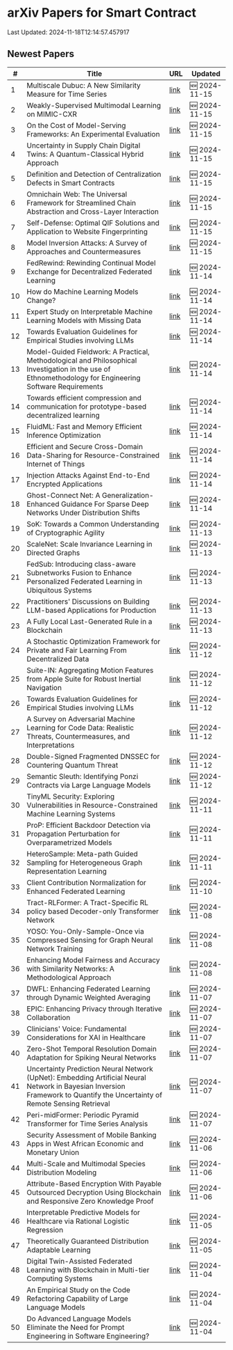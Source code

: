 # arXiv Papers for Smart Contract

Last Updated: 2024-11-18T12:14:57.457917

## Newest Papers

|\#|Title|URL|Updated|
|---|---|---|---|
|1|Multiscale Dubuc: A New Similarity Measure for Time Series|[link](http://arxiv.org/abs/2411.10418v1)|🆕 2024-11-15|
|2|Weakly-Supervised Multimodal Learning on MIMIC-CXR|[link](http://arxiv.org/abs/2411.10356v1)|🆕 2024-11-15|
|3|On the Cost of Model-Serving Frameworks: An Experimental Evaluation|[link](http://arxiv.org/abs/2411.10337v1)|🆕 2024-11-15|
|4|Uncertainty in Supply Chain Digital Twins: A Quantum-Classical Hybrid Approach|[link](http://arxiv.org/abs/2411.10254v1)|🆕 2024-11-15|
|5|Definition and Detection of Centralization Defects in Smart Contracts|[link](http://arxiv.org/abs/2411.10169v1)|🆕 2024-11-15|
|6|Omnichain Web: The Universal Framework for Streamlined Chain Abstraction and Cross-Layer Interaction|[link](http://arxiv.org/abs/2411.10132v1)|🆕 2024-11-15|
|7|Self-Defense: Optimal QIF Solutions and Application to Website Fingerprinting|[link](http://arxiv.org/abs/2411.10059v1)|🆕 2024-11-15|
|8|Model Inversion Attacks: A Survey of Approaches and Countermeasures|[link](http://arxiv.org/abs/2411.10023v1)|🆕 2024-11-15|
|9|FedRewind: Rewinding Continual Model Exchange for Decentralized Federated Learning|[link](http://arxiv.org/abs/2411.09842v1)|🆕 2024-11-14|
|10|How do Machine Learning Models Change?|[link](http://arxiv.org/abs/2411.09645v1)|🆕 2024-11-14|
|11|Expert Study on Interpretable Machine Learning Models with Missing Data|[link](http://arxiv.org/abs/2411.09591v1)|🆕 2024-11-14|
|12|Towards Evaluation Guidelines for Empirical Studies involving LLMs|[link](http://arxiv.org/abs/2411.07668v2)|🆕 2024-11-14|
|13|Model-Guided Fieldwork: A Practical, Methodological and Philosophical Investigation in the use of Ethnomethodology for Engineering Software Requirements|[link](http://arxiv.org/abs/2411.09303v1)|🆕 2024-11-14|
|14|Towards efficient compression and communication for prototype-based decentralized learning|[link](http://arxiv.org/abs/2411.09267v1)|🆕 2024-11-14|
|15|FluidML: Fast and Memory Efficient Inference Optimization|[link](http://arxiv.org/abs/2411.09242v1)|🆕 2024-11-14|
|16|Efficient and Secure Cross-Domain Data-Sharing for Resource-Constrained Internet of Things|[link](http://arxiv.org/abs/2411.09229v1)|🆕 2024-11-14|
|17|Injection Attacks Against End-to-End Encrypted Applications|[link](http://arxiv.org/abs/2411.09228v1)|🆕 2024-11-14|
|18|Ghost-Connect Net: A Generalization-Enhanced Guidance For Sparse Deep Networks Under Distribution Shifts|[link](http://arxiv.org/abs/2411.09199v1)|🆕 2024-11-14|
|19|SoK: Towards a Common Understanding of Cryptographic Agility|[link](http://arxiv.org/abs/2411.08781v1)|🆕 2024-11-13|
|20|ScaleNet: Scale Invariance Learning in Directed Graphs|[link](http://arxiv.org/abs/2411.08758v1)|🆕 2024-11-13|
|21|FedSub: Introducing class-aware Subnetworks Fusion to Enhance Personalized Federated Learning in Ubiquitous Systems|[link](http://arxiv.org/abs/2411.08699v1)|🆕 2024-11-13|
|22|Practitioners' Discussions on Building LLM-based Applications for Production|[link](http://arxiv.org/abs/2411.08574v1)|🆕 2024-11-13|
|23|A Fully Local Last-Generated Rule in a Blockchain|[link](http://arxiv.org/abs/2411.08439v1)|🆕 2024-11-13|
|24|A Stochastic Optimization Framework for Private and Fair Learning From Decentralized Data|[link](http://arxiv.org/abs/2411.07889v1)|🆕 2024-11-12|
|25|Suite-IN: Aggregating Motion Features from Apple Suite for Robust Inertial Navigation|[link](http://arxiv.org/abs/2411.07828v1)|🆕 2024-11-12|
|26|Towards Evaluation Guidelines for Empirical Studies involving LLMs|[link](http://arxiv.org/abs/2411.07668v1)|🆕 2024-11-12|
|27|A Survey on Adversarial Machine Learning for Code Data: Realistic Threats, Countermeasures, and Interpretations|[link](http://arxiv.org/abs/2411.07597v1)|🆕 2024-11-12|
|28|Double-Signed Fragmented DNSSEC for Countering Quantum Threat|[link](http://arxiv.org/abs/2411.07535v1)|🆕 2024-11-12|
|29|Semantic Sleuth: Identifying Ponzi Contracts via Large Language Models|[link](http://arxiv.org/abs/2411.07498v1)|🆕 2024-11-12|
|30|TinyML Security: Exploring Vulnerabilities in Resource-Constrained Machine Learning Systems|[link](http://arxiv.org/abs/2411.07114v1)|🆕 2024-11-11|
|31|ProP: Efficient Backdoor Detection via Propagation Perturbation for Overparametrized Models|[link](http://arxiv.org/abs/2411.07036v1)|🆕 2024-11-11|
|32|HeteroSample: Meta-path Guided Sampling for Heterogeneous Graph Representation Learning|[link](http://arxiv.org/abs/2411.07022v1)|🆕 2024-11-11|
|33|Client Contribution Normalization for Enhanced Federated Learning|[link](http://arxiv.org/abs/2411.06352v1)|🆕 2024-11-10|
|34|Tract-RLFormer: A Tract-Specific RL policy based Decoder-only Transformer Network|[link](http://arxiv.org/abs/2411.05757v1)|🆕 2024-11-08|
|35|YOSO: You-Only-Sample-Once via Compressed Sensing for Graph Neural Network Training|[link](http://arxiv.org/abs/2411.05693v1)|🆕 2024-11-08|
|36|Enhancing Model Fairness and Accuracy with Similarity Networks: A Methodological Approach|[link](http://arxiv.org/abs/2411.05648v1)|🆕 2024-11-08|
|37|DWFL: Enhancing Federated Learning through Dynamic Weighted Averaging|[link](http://arxiv.org/abs/2411.05173v1)|🆕 2024-11-07|
|38|EPIC: Enhancing Privacy through Iterative Collaboration|[link](http://arxiv.org/abs/2411.05167v1)|🆕 2024-11-07|
|39|Clinicians' Voice: Fundamental Considerations for XAI in Healthcare|[link](http://arxiv.org/abs/2411.04855v1)|🆕 2024-11-07|
|40|Zero-Shot Temporal Resolution Domain Adaptation for Spiking Neural Networks|[link](http://arxiv.org/abs/2411.04760v1)|🆕 2024-11-07|
|41|Uncertainty Prediction Neural Network (UpNet): Embedding Artificial Neural Network in Bayesian Inversion Framework to Quantify the Uncertainty of Remote Sensing Retrieval|[link](http://arxiv.org/abs/2411.04556v1)|🆕 2024-11-07|
|42|Peri-midFormer: Periodic Pyramid Transformer for Time Series Analysis|[link](http://arxiv.org/abs/2411.04554v1)|🆕 2024-11-07|
|43|Security Assessment of Mobile Banking Apps in West African Economic and Monetary Union|[link](http://arxiv.org/abs/2411.04068v1)|🆕 2024-11-06|
|44|Multi-Scale and Multimodal Species Distribution Modeling|[link](http://arxiv.org/abs/2411.04016v1)|🆕 2024-11-06|
|45|Attribute-Based Encryption With Payable Outsourced Decryption Using Blockchain and Responsive Zero Knowledge Proof|[link](http://arxiv.org/abs/2411.03844v1)|🆕 2024-11-06|
|46|Interpretable Predictive Models for Healthcare via Rational Logistic Regression|[link](http://arxiv.org/abs/2411.03224v1)|🆕 2024-11-05|
|47|Theoretically Guaranteed Distribution Adaptable Learning|[link](http://arxiv.org/abs/2411.02921v1)|🆕 2024-11-05|
|48|Digital Twin-Assisted Federated Learning with Blockchain in Multi-tier Computing Systems|[link](http://arxiv.org/abs/2411.02323v1)|🆕 2024-11-04|
|49|An Empirical Study on the Code Refactoring Capability of Large Language Models|[link](http://arxiv.org/abs/2411.02320v1)|🆕 2024-11-04|
|50|Do Advanced Language Models Eliminate the Need for Prompt Engineering in Software Engineering?|[link](http://arxiv.org/abs/2411.02093v1)|🆕 2024-11-04|
